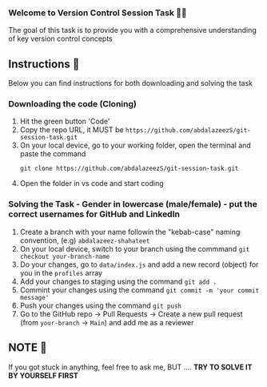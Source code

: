 ### Welcome to Version Control Session Task 👨‍💻
The goal of this task is to provide you with a comprehensive understanding of key version control concepts

## Instructions 🫠
Below you can find instructions for both downloading and solving the task

### Downloading the code (Cloning)
1. Hit the green button 'Code'
2. Copy the repo URL, it MUST be `https://github.com/abdalazeezS/git-session-task.git`
3. On your local device, go to your working folder, open the terminal and paste the command <br />
   ```shell
   git clone https://github.com/abdalazeezS/git-session-task.git
   ```
4. Open the folder in vs code and start coding
   
### Solving the Task - Gender in lowercase (male/female) - put the correct usernames for GitHub and LinkedIn
1. Create a branch with your name followin the "kebab-case" naming convention, (e.g) `abdalazeez-shahateet`
2. On your local device, switch to your branch using the commmand `git checkout your-branch-name`
3. Do your changes, go to `data/index.js` and add a new record (object) for you in the `profiles` array
4. Add your changes to staging using the command `git add .`
5. Commint your changes using the command `git commit -m 'your commit message'`
6. Push your changes using the command `git push`
7. Go to the GitHub repo -> Pull Requests -> Create a new pull request (from `your-branch` -> `Main`) and add me as a reviewer

## NOTE 👀
If you got stuck in anything, feel free to ask me, BUT ....
**TRY TO SOLVE IT BY YOURSELF FIRST** 
